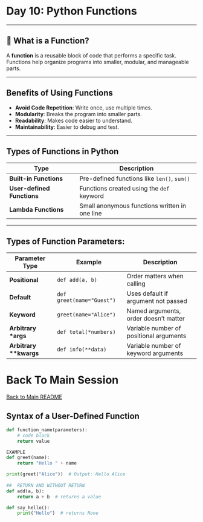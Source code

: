 #  Day 10: Python Functions

---

## 🔹 What is a Function?

A **function** is a reusable block of code that performs a specific task. Functions help organize programs into smaller, modular, and manageable parts.

---

##  Benefits of Using Functions

-  **Avoid Code Repetition**: Write once, use multiple times.
-  **Modularity**: Breaks the program into smaller parts.
-  **Readability**: Makes code easier to understand.
-  **Maintainability**: Easier to debug and test.

---

##  Types of Functions in Python

| Type                  | Description                                      |
|-----------------------|--------------------------------------------------|
| **Built-in Functions** | Pre-defined functions like `len()`, `sum()`       |
| **User-defined Functions** | Functions created using the `def` keyword         |
| **Lambda Functions**   | Small anonymous functions written in one line   |

---


## Types of Function Parameters:
| Parameter Type           | Example                   | Description                             |
| ------------------------ | ------------------------- | --------------------------------------- |
| **Positional**           | `def add(a, b)`           | Order matters when calling              |
| **Default**              | `def greet(name="Guest")` | Uses default if argument not passed     |
| **Keyword**              | `greet(name="Alice")`     | Named arguments, order doesn’t matter   |
| **Arbitrary \*args**     | `def total(*numbers)`     | Variable number of positional arguments |
| **Arbitrary \*\*kwargs** | `def info(**data)`        | Variable number of keyword arguments    |


# Back To Main Session
[Back to Main README](../../README.md)


##  Syntax of a User-Defined Function

```python
def function_name(parameters):
    # code block
    return value

EXAMPLE
def greet(name):
    return "Hello " + name

print(greet("Alice"))  # Output: Hello Alice
 
##  RETURN AND WITHOUT RETURN
def add(a, b):
    return a + b  # returns a value

def say_hello():
    print("Hello")  # returns None


